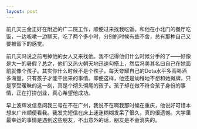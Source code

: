 ```yaml
---
layout: post
---
```

前几天三金正好在附近的广二院工作，顺便过来找我吃饭。和他在小北门的餐厅吃饭，一边咳嗽一边聊天，吃了两个多小时，分别的时候有些不舍，总有那种自己又要被留下的感觉。

前几天冯说之前甩掉他的女人又来找他。我不记得他们什么时候分手的了——好像是大一的暑假？总之，他们又热火朝天地迅速勾搭上，然后冯美其名曰自己在她面前就像个孩子。其实你什么时候不是个孩子，每天夸耀自己的Dota水平多高喝酒多海量，只有孩子才能干出来的事情。即便这样，他还是幼稚地不想和她摊牌，只是享受暧昧的这一刻，真是个彻头彻尾的孩子。孩子却在做不符合孩子身份的事情，正在打拼创业，真心希望他成功。

早上波辉发信息问我三号在不在广州，我说不在啊我那时候在重庆，他说好可惜本想来广州顺便看我。我发完短信在床上迷迷糊糊发呆了很久，真的很遗憾。大学里最幸运的事情是遇到这些朋友，不出意外的话，朋友是不会消失的。